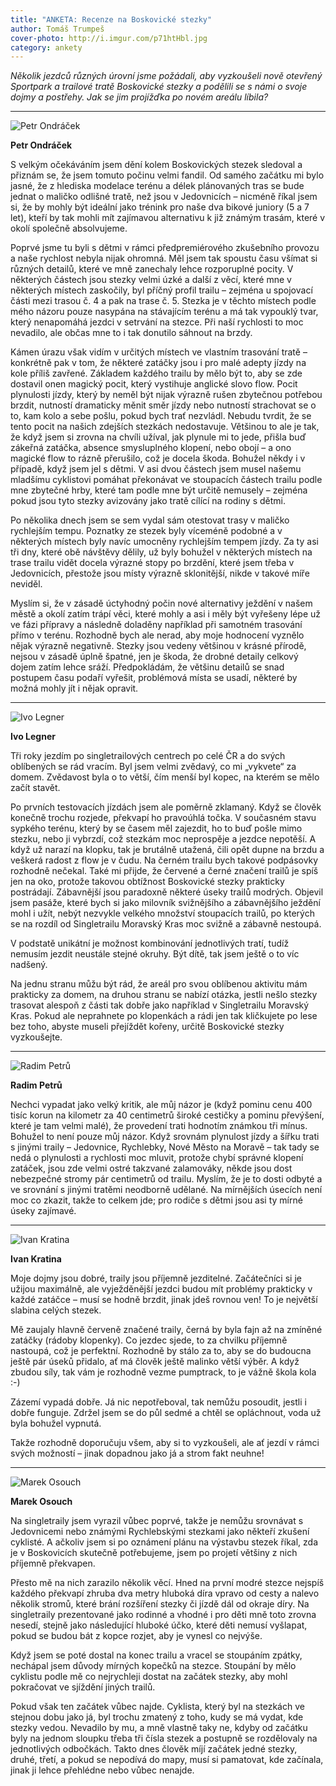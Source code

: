 ```yaml
---
title: "ANKETA: Recenze na Boskovické stezky"
author: Tomáš Trumpeš
cover-photo: http://i.imgur.com/p71htHbl.jpg
category: ankety
---
```


*Několik jezdců různých úrovní jsme požádali, aby vyzkoušeli nově otevřený Sportpark a trailové tratě Boskovické stezky a podělili se s námi o svoje dojmy a postřehy. Jak se jim projížďka po novém areálu líbila?*

---

<img src="http://i.imgur.com/dOqBQTO.jpg" class="profile-picture" alt="Petr Ondráček">

**Petr Ondráček**

S velkým očekáváním jsem dění kolem Boskovických stezek sledoval a přiznám se, že jsem tomuto počinu velmi fandil. Od samého začátku mi bylo jasné, že z hlediska modelace terénu a délek plánovaných tras se bude jednat o maličko odlišné tratě, než jsou v Jedovnicích – nicméně říkal jsem si, že by mohly být ideální jako trénink pro naše dva bikové juniory (5 a 7 let), kteří by tak mohli mít zajímavou alternativu k již známým trasám, které v okolí společně absolvujeme.

Poprvé jsme tu byli s dětmi v rámci předpremiérového zkušebního provozu a naše rychlost nebyla nijak ohromná. Měl jsem tak spoustu času všímat si různých detailů, které ve mně zanechaly lehce rozporuplné pocity. V některých částech jsou stezky velmi úzké a další z věcí, které mne v některých místech zaskočily, byl příčný profil trailu – zejména u spojovací části mezi trasou č. 4 a pak na trase č. 5. Stezka je v těchto místech podle mého názoru pouze nasypána na stávajícím terénu a má tak vypouklý tvar, který nenapomáhá jezdci v setrvání na stezce. Při naší rychlosti to moc nevadilo, ale občas mne to i tak donutilo sáhnout na brzdy.

Kámen úrazu však vidím v určitých místech ve vlastním trasování tratě – konkrétně pak v tom, že některé zatáčky jsou i pro malé adepty jízdy na kole příliš zavřené. Základem každého trailu by mělo být to, aby se zde dostavil onen magický pocit, který vystihuje anglické slovo flow. Pocit plynulosti jízdy, který by neměl být nijak výrazně rušen zbytečnou potřebou brzdit, nutností dramaticky měnit směr jízdy nebo nutností strachovat se o to, kam kolo a sebe pošlu, pokud bych trať nezvládl. Nebudu tvrdit, že se tento pocit na našich zdejších stezkách nedostavuje. Většinou to ale je tak, že když jsem si zrovna na chvíli užíval, jak plynule mi to jede, přišla buď zákeřná zatáčka, absence smysluplného klopení, nebo obojí – a ono magické flow to rázně přerušilo, což je docela škoda. Bohužel někdy i v případě, když jsem jel s dětmi. V asi dvou částech jsem musel našemu mladšímu cyklistovi pomáhat překonávat ve stoupacích částech trailu podle mne zbytečné hrby, které tam podle mne být určitě nemusely – zejména pokud jsou tyto stezky avizovány jako tratě cílící na rodiny s dětmi.

Po několika dnech jsem se sem vydal sám otestovat trasy v maličko rychlejším tempu. Poznatky ze stezek byly víceméně podobné a v některých místech byly navíc umocněny rychlejším tempem jízdy. Za ty asi tři dny, které obě návštěvy dělily, už byly bohužel v některých místech na trase trailu vidět docela výrazné stopy po brzdění, které jsem třeba v Jedovnicích, přestože jsou místy výrazně sklonitější, nikde v takové míře neviděl.

Myslím si, že v zásadě úctyhodný počin nové alternativy ježdění v našem městě a okolí zatím trápí věci, které mohly a asi i měly být vyřešeny lépe už ve fázi přípravy a následně doladěny například při samotném trasování přímo v terénu. Rozhodně bych ale nerad, aby moje hodnocení vyznělo nějak výrazně negativně. Stezky jsou vedeny většinou v krásné přírodě, nejsou v zásadě úplně špatné, jen je škoda, že drobné detaily celkový dojem zatím lehce sráží. Předpokládám, že většinu detailů se snad postupem času podaří vyřešit, problémová místa se usadí, některé by možná mohly jít i nějak opravit.

---

<img src="http://i.imgur.com/5LQmvah.jpg" class="profile-picture" alt="Ivo Legner">

**Ivo Legner**

Tři roky jezdím po singletrailových centrech po celé ČR a do svých oblíbených se rád vracím. Byl jsem velmi zvědavý, co mi „vykvete“ za domem. Zvědavost byla o to větší, čím menší byl kopec, na kterém se mělo začít stavět.

Po prvních testovacích jízdách jsem ale poměrně zklamaný. Když se člověk konečně trochu rozjede, překvapí ho pravoúhlá točka. V současném stavu sypkého terénu, který by se časem měl zajezdit, ho to buď pošle mimo stezku, nebo ji vybrzdí, což stezkám moc neprospěje a jezdce nepotěší. A když už narazí na klopku, tak je brutálně utažená, čili opět dupne na brzdu a veškerá radost z flow je v čudu. Na černém trailu bych takové podpásovky rozhodně nečekal. Také mi přijde, že červené a černé značení trailů je spíš jen na oko, protože takovou obtížnost Boskovické stezky prakticky postrádají. Zábavnější jsou paradoxně některé úseky trailů modrých. Objevil jsem pasáže, které bych si jako milovník svižnějšího a zábavnějšího ježdění mohl i užít, nebýt nezvykle velkého množství stoupacích trailů, po kterých se na rozdíl od Singletrailu Moravský Kras moc svižně a zábavně nestoupá.

V podstatě unikátní je možnost kombinování jednotlivých tratí, tudíž nemusím jezdit neustále stejné okruhy. Být dítě, tak jsem ještě o to víc nadšený.

Na jednu stranu můžu být rád, že areál pro svou oblíbenou aktivitu mám prakticky za domem, na druhou stranu se nabízí otázka, jestli nešlo stezky trasovat alespoň z části tak dobře jako například v Singletrailu Moravský Kras. Pokud ale neprahnete po klopenkách a rádi jen tak kličkujete po lese bez toho, abyste museli přejíždět kořeny, určitě Boskovické stezky vyzkoušejte.

---

<img src="http://i.ohlasy.info/uAEH8sQ.jpg" class="profile-picture" alt="Radim Petrů">

**Radim Petrů**

Nechci vypadat jako velký kritik, ale můj názor je (když pominu cenu 400 tisíc korun na kilometr za 40 centimetrů široké cestičky a pominu převýšení, které je tam velmi malé), že provedení trati hodnotím známkou tři mínus. Bohužel to není pouze můj názor. Když srovnám plynulost jízdy a šířku trati s jinými traily – Jedovnice, Rychlebky, Nové Město na Moravě – tak tady se nedá o plynulosti a rychlosti moc mluvit, protože chybí správné klopení zatáček, jsou zde velmi ostré takzvané zalamováky, někde jsou dost nebezpečné stromy pár centimetrů od trailu. Myslím, že je to dosti odbyté a ve srovnání s jinými tratěmi neodborně udělané. Na mírnějších úsecích není moc co zkazit, takže to celkem jde; pro rodiče s dětmi jsou asi ty mírné úseky zajímavé.

---

<img src="http://i.imgur.com/MnRY1zy.jpg" class="profile-picture" alt="Ivan Kratina">

**Ivan Kratina**

Moje dojmy jsou dobré, traily jsou příjemně jezditelné. Začátečníci si je užijou maximálně, ale vyježděnější jezdci budou mít problémy prakticky v každé zatáčce – musí se hodně brzdit, jinak jdeš rovnou ven! To je největší slabina celých stezek.

Mě zaujaly hlavně červeně značené traily, černá by byla fajn až na zmíněné zatáčky (rádoby klopenky). Co jezdec sjede, to za chvilku příjemně nastoupá, což je perfektní. Rozhodně by stálo za to, aby se do budoucna ještě pár úseků přidalo, ať má člověk ještě malinko větší výběr. A když zbudou síly, tak vám je rozhodně vezme pumptrack, to je vážně škola kola :-)

Zázemí vypadá dobře. Já nic nepotřeboval, tak nemůžu posoudit, jestli i dobře funguje. Zdržel jsem se do půl sedmé a chtěl se opláchnout, voda už byla bohužel vypnutá.

Takže rozhodně doporučuju všem, aby si to vyzkoušeli, ale ať jezdí v rámci svých možností – jinak dopadnou jako já a strom fakt neuhne!

---

<img src="http://i.imgur.com/JAwpzIY.jpg" class="profile-picture" alt="Marek Osouch">

**Marek Osouch**

Na singletraily jsem vyrazil vůbec poprvé, takže je nemůžu srovnávat s Jedovnicemi nebo známými Rychlebskými stezkami jako někteří zkušení cyklisté. A ačkoliv jsem si po oznámení plánu na výstavbu stezek říkal, zda je v Boskovicích skutečně potřebujeme, jsem po projetí většiny z nich příjemně překvapen. 

Přesto mě na nich zarazilo několik věcí. Hned na první modré stezce nejspíš každého překvapí zhruba dva metry hluboká díra vpravo od cesty a nalevo několik stromů, které brání rozšíření stezky či jízdě dál od okraje díry. Na singletraily prezentované jako rodinné a vhodné i pro děti mně toto zrovna nesedí, stejně jako následující hluboké účko, které děti nemusí vyšlapat, pokud se budou bát z kopce rozjet, aby je vynesl co nejvýše. 

Když jsem se poté dostal na konec trailu a vracel se stoupáním zpátky, nechápal jsem důvody mírných kopečků na stezce. Stoupání by mělo cyklistu podle mě co nejrychleji dostat na začátek stezky, aby mohl pokračovat ve sjíždění jiných trailů.

Pokud však ten začátek vůbec najde. Cyklista, který byl na stezkách ve stejnou dobu jako já, byl trochu zmatený z toho, kudy se má vydat, kde stezky vedou. Nevadilo by mu, a mně vlastně taky ne, kdyby od začátku byly na jednom sloupku třeba tři čísla stezek a postupně se rozdělovaly na jednotlivých odbočkách. Takto dnes člověk míjí začátek jedné stezky, druhé, třetí, a pokud se nepodívá do mapy, musí si pamatovat, kde začínala, jinak ji lehce přehlédne nebo vůbec nenajde.

